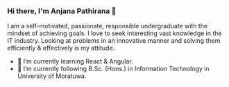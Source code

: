### Hi there, I'm Anjana Pathirana 👋

I am a self-motivated, passionate, responsible undergraduate with the mindset of achieving goals. I love to seek interesting vast knowledge in the IT industry. Looking at problems in an innovative manner and solving them efficiently & effectively is my attitude.

- 🔭 I’m currently learning React & Angular.
- 🌱 I’m currently following B.Sc. (Hons.) in Information Technology in University of Moratuwa.
<!-- - 👯 I’m looking to collaborate on ... -->
<!-- - 🤔 I’m looking for help with ... -->
<!-- - 💬 Ask me about ... -->
<!-- - 📫 How to reach me: ... -->
<!-- - 😄 Pronouns: ... -->
<!-- - ⚡ Fun fact: ... -->

